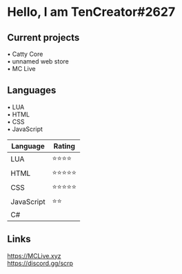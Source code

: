 # Hello, I am TenCreator#2627

## Current projects
• Catty Core <br/>
• unnamed web store <br/>
• MC Live <br/>

## Languages
• LUA <br/>
• HTML <br/>
• CSS <br/>
• JavaScript <br/>

|Language|Rating|
|--------|------|
|LUA|⭐️⭐️⭐️⭐️|
|HTML|⭐️⭐️⭐️⭐️⭐️|
|CSS|⭐️⭐️⭐️⭐️⭐️|
|JavaScript|⭐️⭐️|
|C#||


## Links
https://MCLive.xyz <br/>
https://discord.gg/scrp 
